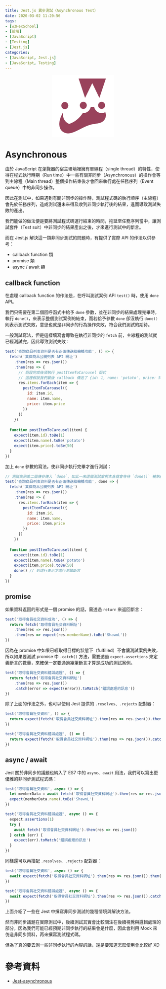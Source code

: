 ```yaml
---
title: Jest.js 異步測試（Asynchronous Test）
date: 2020-03-02 11:20:56
tags:
- [w3HexSchool]
- [前端]
- [JavaScript]
- [Testing]
- [Jest.js]
categories: 
- [JavaScript, Jest.js]
- [JavaScript, Testing]
---
```


<div style="display:flex;justify-content:center;">
  <img style="object-fit:cover;" alt="jest-logo" src='/images/Jest/jest-logo.png' width='200px' height='200px' />
</div>

# Asynchronous
由於 JavaScript 在瀏覽器的宿主環境裡擁有單線程（single thread）的特性，使得在程式執行時期（Run time）中一些有關非同步（Asynchronous）的操作會等到主線程（Main thread）整個操作結束後才會回來執行處在任務序列（Event queue）中的非同步操作。

因此在測試中，如果遇到有關非同步的操作時，測試程式碼的執行順序（主線程）會先於任務序列，造成測試還未來得及收到非同步執行後的結果，進而導致測試失敗的產出。

我們能做的做法便是要將測試程式碼運行結束的時間，拖延至任務序列當中，讓測試套件（Test suit）中非同步的結果產出之後，才來進行測試中的斷言。

而在 Jest.js 解決這一類非同步測試的問題時，有提供了實際 API 的作法以供參考：
- callback function 類
- promise 類
- async / await 類

<!--more-->

## callback function
在處理 callback function 的作法是，在呼叫測試案例 API `test()` 時，使用 `done` API。

我們只需要在第二個回呼函式中給予 `done` 參數，並在非同步的結果處理完畢時，執行 `done()`，來表示整個測試案例的結束，而若給予參數 `done` 卻沒執行 `done()` 則表示測試失敗，意思也就是非同步的行為操作失敗，符合我們測試的期待。

一般測試寫法，但是這樣填寫會導致在執行非同步的 `fetch` 前，主線程的測試就已經測試完，因此導致測試失敗：
```javascript
test('查詢商品列表資料是否有正確傳送給輪播功能', () => {
  fetch('某個商品公開列表 API 網址')
    .then(res => res.json())
    .then(res => {
      // 假設完成後須執行 postItemToCarousel 函式
      // 這裡假設我們最後 callback 傳送了 {id: 1, name: 'potato', price: 50 } 進去
      res.items.forEach(item => {
        postItemToCarousel({
          id: item.id, 
          name: item.name,
          price: item.price
        })
      })
    })

  function postItemToCarousel(item) {
    expect(item.id).toBe(1)
    expect(item.name).toBe('potato')
    expect(item.price).toBe(50)
  }
})
```

加上 `done` 參數的寫法，使非同步執行完畢才進行測試：

```javascript
// 測試案例第二個傳參傳入 `done`，如此一來這個測試案例本身就會等待 `done()` 被執行的時候才會開始測試斷言的部分。
test('查詢商品列表資料是否有正確傳送給輪播功能', done => {
  fetch('某個商品公開列表 API 網址')
    .then(res => res.json())
    .then(res => {
      res.items.forEach(item => {
        postItemToCarousel({
          id: item.id, 
          name: item.name,
          price: item.price
        })
      })
    })

  function postItemToCarousel(item) {
    expect(item.id).toBe(1)
    expect(item.name).toBe('potato')
    expect(item.price).toBe(50)
    done() // 到這行表示才進行測試斷言
  }
})
```


## promise
如果資料返回的形式是一個 promise 的話，需透過 `return` 來返回斷言：

```javascript
test('取得會員社交資料成功', () => {
  return fetch('取得會員社交資料網址')
    .then(res => res.json())
    .then(res => expect(res.memberName).toBe('ShawnL'))
})
```

因為在 promise 中如果已經取得目標的狀態下（fulfilled）不會讓測試案例失敗，所以如果要測試 promise 中 `.catch()` 方法，需要透過 `expect.assertions` 來定義斷言的數量，來確保一定要通過幾筆斷言才算是成功的測試案例。

```javascript
test('取得會員社交資料錯誤處裡', () => {
  return fetch('取得會員社交資料網址')
    .then(res => res.json())
    .catch(error => expect(error)).toMatch('錯誤處理的訊息'))
})
```

除了上面的作法之外，也可以使用 Jest 提供的 `.resolves`、`.rejects` 配對器：
```javascript
test('取得會員社交資料', () => {
  return expect(fetch('取得會員社交資料網址').then(res => res.json()).then(res => res.memberName)).resolves.toBe('ShawnL')
})
```

```javascript
test('取得會員社交資料錯誤處裡', () => {
  return expect(fetch('取得會員社交資料網址').then(res => res.json()).catch(error => error)).rejects.toMatch('錯誤處理的訊息')
})
```

## async / await
Jest 關於非同步的議題也納入了 ES7 中的 `async`、`await` 用法，我們可以寫出更優雅的非同步測試程式碼：

```javascript
test('取得會員社交資料', async () => {
  let memberData = await fetch('取得會員社交資料網址').then(res => res.json()).then(res => res)
  expect(memberData.name).toBe('ShawnL')
})
```

```javascript
test('取得會員社交資料錯誤處裡', async () => {
  expect.assertions(1)
  try {
    await fetch('取得會員社交資料網址').then(res => res.json())
  } catch (err) {
    expect(err).toMatch('錯誤處理的訊息')
  }
})
```

同樣還可以再搭配 `.resolves`、`.rejects` 配對器：

```javascript
test('取得會員社交資料', async () => {
  await expect(fetch('取得會員社交資料網址').then(res => res.json()).then(res => res.name)).resolves.toBe('ShawnL')
})
```

```javascript
test('取得會員社交資料錯誤處裡', async () => {
  await expect(fetch('取得會員社交資料網址').then(res => res.json()).catch(err => err)).rejects.toMatch('錯誤處理的訊息')
})
```

上面介紹了一些在 Jest 中撰寫非同步測試的幾種情境與解決方法。

然而非同步議題在實際測試中，後續測試其實會比較關注在後續視覺與邏輯處理的部分，因為我們可能已經預期非同步執行的結果會是什麼，因此會利用 Mock 來仿造非同步資料，再來撰寫測試程式碼。

但為了真的要去測一些非同步執行的內容的話，還是要知道怎麼使用會比較好 XD


# 參考資料

- [Jest-asynchronous](https://jestjs.io/docs/en/asynchronous)